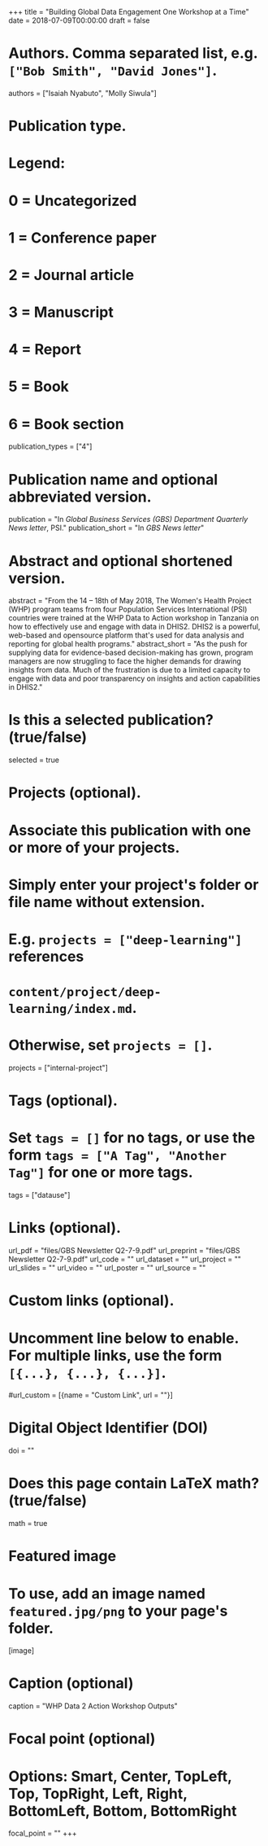 +++
title = "Building Global Data Engagement One Workshop at a Time"
date = 2018-07-09T00:00:00
draft = false

# Authors. Comma separated list, e.g. `["Bob Smith", "David Jones"]`.
authors = ["Isaiah Nyabuto", "Molly Siwula"]

# Publication type.
# Legend:
# 0 = Uncategorized
# 1 = Conference paper
# 2 = Journal article
# 3 = Manuscript
# 4 = Report
# 5 = Book
# 6 = Book section
publication_types = ["4"]

# Publication name and optional abbreviated version.
publication = "In *Global Business Services (GBS) Department Quarterly News letter*, PSI."
publication_short = "In *GBS News letter*"

# Abstract and optional shortened version.
abstract = "From the 14 – 18th of May 2018, The Women's Health Project (WHP) program teams from four Population Services International (PSI) countries were trained at the WHP Data to Action workshop in Tanzania on how to effectively use and engage with data in DHIS2. DHIS2 is a powerful, web-based and opensource platform that's used for data analysis and reporting for global health programs."
abstract_short = "As the push for supplying data for evidence-based decision-making has grown, program managers are now struggling to face the higher demands for drawing insights from data. Much of the frustration is due to a limited capacity to engage with data and poor transparency on insights and action capabilities in DHIS2."

# Is this a selected publication? (true/false)
selected = true

# Projects (optional).
#   Associate this publication with one or more of your projects.
#   Simply enter your project's folder or file name without extension.
#   E.g. `projects = ["deep-learning"]` references 
#   `content/project/deep-learning/index.md`.
#   Otherwise, set `projects = []`.
projects = ["internal-project"]

# Tags (optional).
#   Set `tags = []` for no tags, or use the form `tags = ["A Tag", "Another Tag"]` for one or more tags.
tags = ["datause"]

# Links (optional).
url_pdf = "files/GBS Newsletter Q2-7-9.pdf"
url_preprint = "files/GBS Newsletter Q2-7-9.pdf"
url_code = ""
url_dataset = ""
url_project = ""
url_slides = ""
url_video = ""
url_poster = ""
url_source = ""

# Custom links (optional).
#   Uncomment line below to enable. For multiple links, use the form `[{...}, {...}, {...}]`.
#url_custom = [{name = "Custom Link", url = ""}]

# Digital Object Identifier (DOI)
doi = ""

# Does this page contain LaTeX math? (true/false)
math = true

# Featured image
# To use, add an image named `featured.jpg/png` to your page's folder. 
[image]
  # Caption (optional)
  caption = "WHP Data 2 Action Workshop Outputs"

  # Focal point (optional)
  # Options: Smart, Center, TopLeft, Top, TopRight, Left, Right, BottomLeft, Bottom, BottomRight
  focal_point = ""
+++

